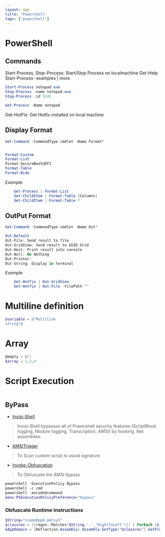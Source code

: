 ```yaml
---
layout: app
title: "Powershell"
tags: ["powershell"]
---
```


# PowerShell

## Commands

Start-Process, Stop-Process: Start/Stop Process on localmachine
Get-Help Start-Process -examples | more

```powershell
Start-Process notepad.exe
Stop-Process -name notepad.exe
Stop-Process -id 3245
```
```powershell
Get-Process -Name notepad
```

Get-HotFix: Get Hotfix installed on local machine


## Display Format 

```powershell
Get-Command -CommandType cmdlet -Name Format*


Format-Custom
Format-List
Format-SecureBootUEFI
Format-Table
Format-Wide
```


*Example*
```powershell
	Get-Process | Format-List
	Get-ChildItem | Format-Table [Columns]
	Get-ChildItem | Format-Table *
```

## OutPut Format
```powershell
Get-Command -CommandType cmdlet -Name Out*

Out-Default
Out-File: Send result to file
Out-GridView: Send result to GUID Grid
Out-Host: Print result into console
Out-Null: Do Nothing
Out-Printer: 
Out-String: Display in terminal
```

*Example*
```powershell
	Get-Hotfix | Out-GridView
	Get-Hotfix | Out-File -FilePath ""
```

# Multiline definition

```powershell
$variable = @"Multiline
string"@
```

# Array

```powershell
@empty = @()
$array = 1,2,4
```


# Script Execution

```powershell

```

## ByPass 

- [Invisi-Shell](https://github.com/OmerYa/Invisi-Shell)
> Invisi-Shell bypasses all of Powershell security features (ScriptBlock logging, Module logging, Transcription, AMSI) by hooking .Net assemblies.

- [AMSITrigger](https://github.com/RythmStick/AMSITrigger)
> To Scan custom script to avoid signature

- [Invoke-Obfuscation](https://github.com/danielbohannon/Invoke-Obfuscation)
> To Obfuscate the AMSI bypass


```powershell
powershell -ExecutionPolicy Bypass
powershell -c cmd
powershell -encodedcommand
$env:PSExecutionPolicyPreference="bypass"
```

### Obfuscate Runtime Instructions

```powershell
$String="niamoDppA.metsyS"
$classrev = ([regex::Matches($String,'.','RightToLeft')]) | ForEach {$_.value} - join ''
$AppDomain = [Reflection.Assembly].Assembly.GetType("$classrev").GetProperty('CurrentDomain').GetValue($null, @())

```
